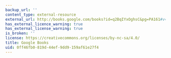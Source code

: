 ```yaml
---
backup_url: ''
content_type: external-resource
external_url: http://books.google.com/books?id=q2BqIYxOghsC&pg=PA161#v=onepage
has_external_licence_warning: true
has_external_license_warning: true
is_broken: ''
license: https://creativecommons.org/licenses/by-nc-sa/4.0/
title: Google Books
uid: 0ff46fb0-819d-44ef-9dd9-159af61e27f4
---
```

